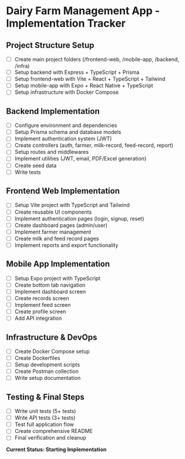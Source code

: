 # Dairy Farm Management App - Implementation Tracker

## Project Structure Setup
- [ ] Create main project folders (/frontend-web, /mobile-app, /backend, /infra)
- [ ] Setup backend with Express + TypeScript + Prisma
- [ ] Setup frontend-web with Vite + React + TypeScript + Tailwind
- [ ] Setup mobile-app with Expo + React Native + TypeScript
- [ ] Setup infrastructure with Docker Compose

## Backend Implementation
- [ ] Configure environment and dependencies
- [ ] Setup Prisma schema and database models
- [ ] Implement authentication system (JWT)
- [ ] Create controllers (auth, farmer, milk-record, feed-record, report)
- [ ] Setup routes and middlewares
- [ ] Implement utilities (JWT, email, PDF/Excel generation)
- [ ] Create seed data
- [ ] Write tests

## Frontend Web Implementation
- [ ] Setup Vite project with TypeScript and Tailwind
- [ ] Create reusable UI components
- [ ] Implement authentication pages (login, signup, reset)
- [ ] Create dashboard pages (admin/user)
- [ ] Implement farmer management
- [ ] Create milk and feed record pages
- [ ] Implement reports and export functionality

## Mobile App Implementation
- [ ] Setup Expo project with TypeScript
- [ ] Create bottom tab navigation
- [ ] Implement dashboard screen
- [ ] Create records screen
- [ ] Implement feed screen
- [ ] Create profile screen
- [ ] Add API integration

## Infrastructure & DevOps
- [ ] Create Docker Compose setup
- [ ] Create Dockerfiles
- [ ] Setup development scripts
- [ ] Create Postman collection
- [ ] Write setup documentation

## Testing & Final Steps
- [ ] Write unit tests (5+ tests)
- [ ] Write API tests (3+ tests)
- [ ] Test full application flow
- [ ] Create comprehensive README
- [ ] Final verification and cleanup

**Current Status: Starting Implementation**
